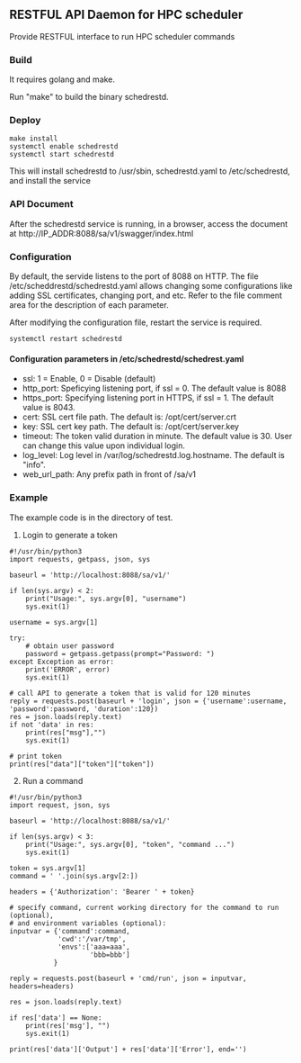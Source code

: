 ## RESTFUL API Daemon for HPC scheduler

Provide RESTFUL interface to run HPC scheduler commands

### Build ###

It requires golang and make.

Run "make" to build the binary schedrestd.

### Deploy ###

```
make install
systemctl enable schedrestd
systemctl start schedrestd
```

This will install schedrestd to /usr/sbin, schedrestd.yaml to /etc/schedrestd,
and install the service

### API Document ###

After the schedrestd service is running, in a browser, access the document at
http://IP_ADDR:8088/sa/v1/swagger/index.html

### Configuration ###

By default, the servide listens to the port of 8088 on HTTP. The file /etc/scheddrestd/schedrestd.yaml allows changing some configurations like adding SSL certificates, changing port, and etc. Refer to the file comment area for the description of each parameter.

After modifying the configuration file, restart the service is required.

```
systemctl restart schedrestd
```
#### Configuration parameters in /etc/schedrestd/schedrest.yaml ####

- ssl: 1 = Enable, 0 = Disable (default)
- http_port: Speficying listening port, if ssl = 0. The default value is 8088
- https_port: Specifying listening port in HTTPS, if ssl = 1. The default value is 8043.
- cert: SSL cert file path. The default is: /opt/cert/server.crt
- key: SSL cert key path. The default is: /opt/cert/server.key
- timeout: The token valid duration in minute. The default value is 30. User can change this value upon individual login.
- log_level: Log level in /var/log/schedrestd.log.hostname. The default is "info".
- web_url_path: Any prefix path in front of /sa/v1

### Example ###

The example code is in the directory of test.

1. Login to generate a token
```
#!/usr/bin/python3
import requests, getpass, json, sys

baseurl = 'http://localhost:8088/sa/v1/'

if len(sys.argv) < 2:
    print("Usage:", sys.argv[0], "username")
    sys.exit(1)

username = sys.argv[1]

try:
    # obtain user password
    password = getpass.getpass(prompt="Password: ")
except Exception as error:
    print('ERROR', error)
    sys.exit(1)

# call API to generate a token that is valid for 120 minutes
reply = requests.post(baseurl + 'login', json = {'username':username, 'password':password, 'duration':120})
res = json.loads(reply.text)
if not 'data' in res:
    print(res["msg"],"")
    sys.exit(1)

# print token
print(res["data"]["token"]["token"])
```

2. Run a command
```
#!/usr/bin/python3
import request, json, sys

baseurl = 'http://localhost:8088/sa/v1/'

if len(sys.argv) < 3:
    print("Usage:", sys.argv[0], "token", "command ...")
    sys.exit(1)

token = sys.argv[1]
command = ' '.join(sys.argv[2:])

headers = {'Authorization': 'Bearer ' + token}

# specify command, current working directory for the command to run (optional),
# and environment variables (optional):
inputvar = {'command':command,
            'cwd':'/var/tmp',
            'envs':['aaa=aaa',
                    'bbb=bbb']
           }

reply = requests.post(baseurl + 'cmd/run', json = inputvar, headers=headers)

res = json.loads(reply.text)

if res['data'] == None:
    print(res['msg'], "")
    sys.exit(1)

print(res['data']['Output'] + res['data']['Error'], end='')
```
